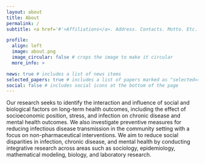 ```yaml
---
layout: about
title: About
permalink: /
subtitle: <a href='#'>Affiliations</a>. Address. Contacts. Motto. Etc.

profile:
  align: left
  image: about.png
  image_circular: false # crops the image to make it circular
  more_info: >

news: true # includes a list of news items
selected_papers: true # includes a list of papers marked as "selected={true}"
social: false # includes social icons at the bottom of the page
---
```

Our research seeks to identify the interaction and influence of social and biological factors on long-term health outcomes, including the effect of socioeconomic position, stress, and infection on chronic disease and mental health outcomes. We also investigate preventive measures for reducing infectious disease transmission in the community setting with a focus on non-pharmaceutical interventions. We aim to reduce social disparities in infection, chronic disease, and mental health by conducting integrative research across areas such as sociology, epidemiology, mathematical modeling, biology, and laboratory research.

